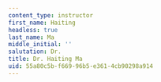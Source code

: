 ```yaml
---
content_type: instructor
first_name: Haiting
headless: true
last_name: Ma
middle_initial: ''
salutation: Dr.
title: Dr. Haiting Ma
uid: 55a80c5b-f669-96b5-e361-4cb90298a914
---
```

